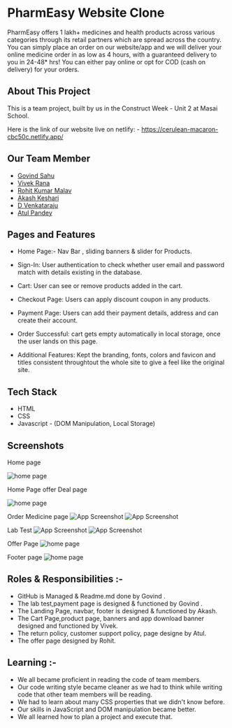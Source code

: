 
# PharmEasy Website Clone

PharmEasy offers 1 lakh+ medicines and health products across various categories through its retail partners which are spread across the country. You can simply place an order on our website/app and we will deliver your online medicine order in as low as 4 hours, with a guaranteed delivery to you in 24-48* hrs!
You can either pay online or opt for COD (cash on delivery) for your orders.


## About This Project
This is a team project, built by us in the Construct Week - Unit 2 at Masai School.

Here is the link of our website live on netlify: - https://cerulean-macaron-cbc50c.netlify.app/
## Our Team Member

 - [Govind Sahu](https://github.com/sgovind158)
 - [Vivek Rana](https://github.com/vivek13420)
 - [Rohit Kumar Malav](AkashKeshari111)
 - [Akash Keshari ](https://github.com/AkashKeshari111)
 - [D Venkataraju](https://github.com/Venkat0003)
 - [Atul Pandey](https://bulldogjob.com/news/449-how-to-write-a-good-readme-for-your-github-project)


## Pages and Features

- Home Page:- Nav Bar , sliding banners & slider for Products.


- Sign-In: User authentication to check whether user email and password match with details existing in the database.

- Cart: User can see or remove products added in the cart.

- Checkout Page: Users can apply discount coupon in any products.

- Payment Page: Users can add their payment details, address and can create their account.

- Order Successful: cart gets empty automatically in local storage, once the user lands on this page.

- Additional Features: Kept the branding, fonts, colors and favicon and titles consistent throughtout the whole site to give a feel like the original site.
## Tech Stack

- HTML
- CSS
- Javascript - (DOM Manipulation, Local Storage)

## Screenshots
  Home page

![home page](https://cdn-images-1.medium.com/max/800/1*SWMaxQnY0fsMj8goY3P_YQ.png)




Home Page offer Deal page



![home page](https://cdn-images-1.medium.com/max/800/1*m-RlE3TyDrEEWjZBO29Njw.png)

Order Medicine page
![App Screenshot](https://cdn-images-1.medium.com/max/800/1*JrbZxpj7jHF7rQ65HVj1Ig.png)
![App Screenshot](https://cdn-images-1.medium.com/max/800/1*-EGdpehiKiJ7eFeV6kqDWw.png)

Lab Test
![App Screenshot](https://cdn-images-1.medium.com/max/800/1*wmD5FWihwzFv2kF-n0ruhw.png)
![App Screenshot](https://cdn-images-1.medium.com/max/800/1*NT2uGqt0W1sVftWm8FmTaQ.png)

Offer Page
![home page](https://cdn-images-1.medium.com/max/800/1*eMc8CIvBYt5sVoiJYhvsAA.png)


Footer page
![home page](https://cdn-images-1.medium.com/max/800/1*ZNRjzkMIjVHIjqBXYVqJ4w.png)
## Roles & Responsibilities :-

- GitHub is Managed & Readme.md done by Govind .
- The lab test,payment page  is designed & functioned by Govind .
- The Landing Page, navbar, footer is designed & functioned by Akash.
- The Cart Page,product page,  banners and app download banner designed and functioned by Vivek.
- The  return policy, customer support policy, page designe by Atul.
- The offer page designed by Rohit.
## Learning :-
- We all became proficient in reading the code of team members.
- Our code writing style became cleaner as we had to think while writing code that other team members will be reading.
- We had to learn about many CSS properties that we didn't know before.
- Our skills in JavaScript and DOM manipulation became better.
- We all learned how to plan a project and execute that.
